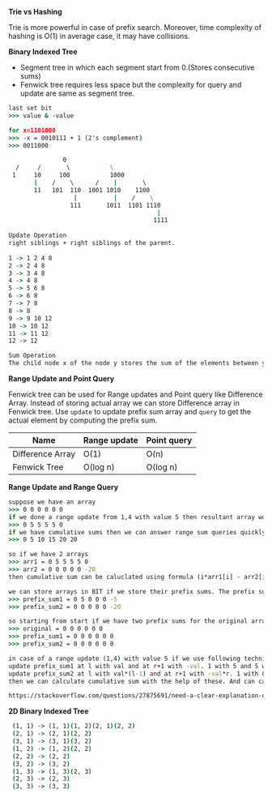 **Trie vs Hashing**

Trie is more powerful in case of prefix search. Moreover, time complexity of hashing is O(1) in average case, it may 
have collisions.

**Binary Indexed Tree**
* Segment tree in which each segment start from 0.(Stores consecutive sums)
* Fenwick tree requires less space but the complexity for query and update are same as segment tree.

```cmd
last set bit
>>> value & -value 

for x=1101000
>>> -x = 0010111 + 1 (2's complement)
>>> 0011000
```
```cmd
               0
  /     /       \           \
 1     10     100           1000
       |    /    \      /    |       \
       11   101  110  1001 1010    1100
                  |          |    /    \
                 111       1011  1101 1110
                                         |
                                        1111
                                        
Update Operation
right siblings + right siblings of the parent.
 
1 -> 1 2 4 8 
2 -> 2 4 8 
3 -> 3 4 8 
4 -> 4 8 
5 -> 5 6 8 
6 -> 6 8 
7 -> 7 8 
8 -> 8 
9 -> 9 10 12 
10 -> 10 12 
11 -> 11 12 
12 -> 12

Sum Operation
The child node x of the node y stores the sum of the elements between y(inclusive) and x(exclusive): arr[y,…,x). 
```

**Range Update and Point Query**

Fenwick tree can be used for Range updates and Point query like Difference Array. Instead of storing actual array we
can store Difference array in Fenwick tree. Use `update` to update prefix sum array and `query` to get the actual element
by computing the prefix sum.

Name|Range update|Point query
---|---|---|
Difference Array|O(1)|O(n)
Fenwick Tree|O(log n)|O(log n)

**Range Update and Range Query**
```cmd
suppose we have an array
>>> 0 0 0 0 0 0
if we done a range update from 1,4 with value 5 then resultant array would be
>>> 0 5 5 5 5 0
if we have cumulative sums then we can answer range sum queries quickly. The cumluative sum would look like
>>> 0 5 10 15 20 20

so if we have 2 arrays 
>>> arr1 = 0 5 5 5 5 0
>>> arr2 = 0 0 0 0 0 -20
then cumulative sum can be caluclated using formula (i*arr1[i] - arr2[i])

we can store arrays in BIT if we store their prefix sums. The prefix sums of these arrays would look like
>>> prefix_sum1 = 0 5 0 0 0 -5
>>> prefix_sum2 = 0 0 0 0 0 -20

so starting from start if we have two prefix sums for the original array. (Assuming prefix sums are stored in BIT).
>>> original = 0 0 0 0 0 0
>>> prefix_sum1 = 0 0 0 0 0 0
>>> prefix_sum2 = 0 0 0 0 0 0

in case of a range update (1,4) with value 5 if we use following technique.
update prefix_sum1 at l with val and at r+1 with -val. 1 with 5 and 5 with -5.
update prefix_sum2 at l with val*(l-1) and at r+1 with -val*r. 1 with 0 and 5 with -20
then we can calculate cumulative sum with the help of these. And can calculate range sum.

https://stackoverflow.com/questions/27875691/need-a-clear-explanation-of-range-updates-and-range-queries-binary-indexed-tree/27877427#27877427 
```

**2D Binary Indexed Tree**
```cmd
 (1, 1) -> (1, 1)(1, 2)(2, 1)(2, 2)
 (2, 1) -> (2, 1)(2, 2)
 (3, 1) -> (3, 1)(3, 2)
 (1, 2) -> (1, 2)(2, 2)
 (2, 2) -> (2, 2)
 (3, 2) -> (3, 2)
 (1, 3) -> (1, 3)(2, 3)
 (2, 3) -> (2, 3)
 (3, 3) -> (3, 3)
```
